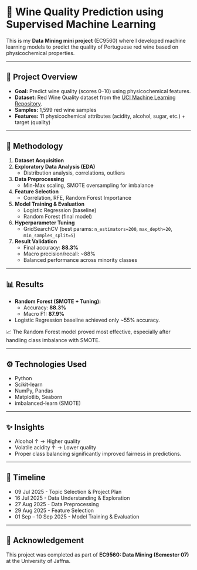 # 🍷 Wine Quality Prediction using Supervised Machine Learning

This is my **Data Mining mini project** (EC9560) where I developed machine learning models to predict the quality of Portuguese red wine based on physicochemical properties.

---

## 📌 Project Overview
- **Goal:** Predict wine quality (scores 0–10) using physicochemical features.  
- **Dataset:** Red Wine Quality dataset from the [UCI Machine Learning Repository](https://archive.ics.uci.edu/ml/datasets/wine+quality).  
- **Samples:** 1,599 red wine samples  
- **Features:** 11 physicochemical attributes (acidity, alcohol, sugar, etc.) + target (quality)

---

## 🔬 Methodology
1. **Dataset Acquisition**
2. **Exploratory Data Analysis (EDA)**  
   - Distribution analysis, correlations, outliers  
3. **Data Preprocessing**  
   - Min-Max scaling, SMOTE oversampling for imbalance  
4. **Feature Selection**  
   - Correlation, RFE, Random Forest Importance  
5. **Model Training & Evaluation**  
   - Logistic Regression (baseline)  
   - Random Forest (final model)  
6. **Hyperparameter Tuning**  
   - GridSearchCV (best params: `n_estimators=200`, `max_depth=20`, `min_samples_split=5`)  
7. **Result Validation**  
   - Final accuracy: **88.3%**  
   - Macro precision/recall: ~88%  
   - Balanced performance across minority classes  

---

## 📊 Results
- **Random Forest (SMOTE + Tuning):**  
  - Accuracy: **88.3%**  
  - Macro F1: **87.9%**  
- Logistic Regression baseline achieved only ~55% accuracy.  

📈 The Random Forest model proved most effective, especially after handling class imbalance with SMOTE.

---

## ⚙️ Technologies Used
- Python  
- Scikit-learn  
- NumPy, Pandas  
- Matplotlib, Seaborn  
- imbalanced-learn (SMOTE)

---

## ✨ Insights
- Alcohol ↑ → Higher quality  
- Volatile acidity ↑ → Lower quality  
- Proper class balancing significantly improved fairness in predictions.

---

## 📅 Timeline

- 09 Jul 2025 - Topic Selection & Project Plan 
- 16 Jul 2025 - Data Understanding & Exploration
- 27 Aug 2025 - Data Preprocessing
- 29 Aug 2025 - Feature Selection
- 01 Sep – 10 Sep 2025 - Model Training & Evaluation
---

## 🙌 Acknowledgement
This project was completed as part of **EC9560: Data Mining (Semester 07)** at the University of Jaffna.
